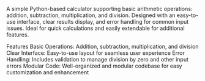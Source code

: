 A simple Python-based calculator supporting basic arithmetic operations: addition, subtraction, multiplication, and division.
Designed with an easy-to-use interface, clear results display, and error handling for common input issues. 
Ideal for quick calculations and easily extendable for additional features.

Features
Basic Operations: Addition, subtraction, multiplication, and division
Clear Interface: Easy-to-use layout for seamless user experience
Error Handling: Includes validation to manage division by zero and other input errors
Modular Code: Well-organized and modular codebase for easy customization and enhancement
